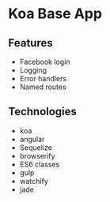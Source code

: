 # Koa Base App

## Features

* Facebook login
* Logging
* Error handlers
* Named routes

## Technologies

* koa
* angular
* Sequelize
* browserify
* ES6 classes
* gulp
* watchify
* jade